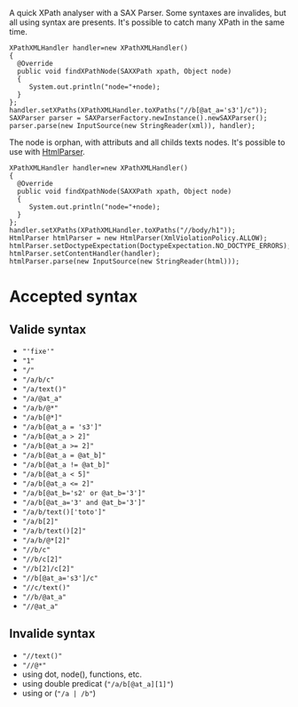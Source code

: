 A quick XPath analyser with a SAX Parser.
Some syntaxes are invalides, but all using syntax are presents.
It's possible to catch many XPath in the same time.
```
XPathXMLHandler handler=new XPathXMLHandler()
{
  @Override
  public void findXPathNode(SAXXPath xpath, Object node)
  {
     System.out.println("node="+node);
  }
};
handler.setXPaths(XPathXMLHandler.toXPaths("//b[@at_a='s3']/c"));
SAXParser parser = SAXParserFactory.newInstance().newSAXParser();
parser.parse(new InputSource(new StringReader(xml)), handler);
```
The node is orphan, with attributs and all childs texts nodes.
It's possible to use with [HtmlParser](http://nu.validator.htmlparser).
```
XPathXMLHandler handler=new XPathXMLHandler()
{
  @Override
  public void findXpathNode(SAXXPath xpath, Object node)
  {
     System.out.println("node="+node);
  }
};
handler.setXPaths(XPathXMLHandler.toXPaths("//body/h1"));
HtmlParser htmlParser = new HtmlParser(XmlViolationPolicy.ALLOW);
htmlParser.setDoctypeExpectation(DoctypeExpectation.NO_DOCTYPE_ERRORS);
htmlParser.setContentHandler(handler);
htmlParser.parse(new InputSource(new StringReader(html)));
```

# Accepted syntax

## Valide syntax

 * `"'fixe'"`
 * `"1"`
 * `"/"`
 * `"/a/b/c"`
 * `"/a/text()"`
 * `"/a/@at_a"`
 * `"/a/b/@*"`
 * `"/a/b[@*]"`
 * `"/a/b[@at_a = 's3']"`
 * `"/a/b[@at_a > 2]"`
 * `"/a/b[@at_a >= 2]"`
 * `"/a/b[@at_a = @at_b]"`
 * `"/a/b[@at_a != @at_b]"`
 * `"/a/b[@at_a < 5]"`
 * `"/a/b[@at_a <= 2]"`
 * `"/a/b[@at_b='s2' or @at_b='3']"`
 * `"/a/b[@at_a='3' and @at_b='3']"`
 * `"/a/b/text()['toto']"`
 * `"/a/b[2]"`
 * `"/a/b/text()[2]"`
 * `"/a/b/@*[2]"`
 * `"//b/c"`
 * `"//b/c[2]"`
 * `"//b[2]/c[2]"`
 * `"//b[@at_a='s3']/c"`
 * `"//c/text()"`
 * `"//b/@at_a"`
 * `"//@at_a"`


## Invalide syntax
 * `"//text()"`
 * `"//@*"`
 * using dot, node(), functions, etc.
 * using double predicat (`"/a/b[@at_a][1]"`)
 * using or (`"/a | /b"`)
